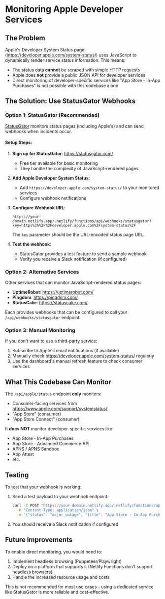# Monitoring Apple Developer Services

## The Problem

Apple's Developer System Status page (https://developer.apple.com/system-status/) uses JavaScript to dynamically render service status information. This means:
- The status data **cannot** be scraped with simple HTTP requests
- Apple does **not** provide a public JSON API for developer services
- Direct monitoring of developer-specific services like "App Store - In-App Purchases" is not possible with this codebase alone

## The Solution: Use StatusGator Webhooks

### Option 1: StatusGator (Recommended)

[StatusGator](https://statusgator.com/) monitors status pages (including Apple's) and can send webhooks when incidents occur.

#### Setup Steps:

1. **Sign up for StatusGator**: https://statusgator.com/
   - Free tier available for basic monitoring
   - They handle the complexity of JavaScript-rendered pages

2. **Add Apple Developer System Status**:
   - Add `https://developer.apple.com/system-status/` to your monitored services
   - Configure webhook notifications

3. **Configure Webhook URL**:
   ```
   https://your-domain.netlify.app/.netlify/functions/api/webhooks/statusgator?key=https%3A%2F%2Fdeveloper.apple.com%2Fsystem-status%2F
   ```
   
   The `key` parameter should be the URL-encoded status page URL.

4. **Test the webhook**:
   - StatusGator provides a test feature to send a sample webhook
   - Verify you receive a Slack notification (if configured)

### Option 2: Alternative Services

Other services that can monitor JavaScript-rendered status pages:

- **UptimeRobot**: https://uptimerobot.com/
- **Pingdom**: https://pingdom.com/
- **StatusCake**: https://statuscake.com/

Each provides webhooks that can be configured to call your `/api/webhooks/statusgator` endpoint.

### Option 3: Manual Monitoring

If you don't want to use a third-party service:

1. Subscribe to Apple's email notifications (if available)
2. Manually check https://developer.apple.com/system-status/ regularly
3. Use the dashboard's manual refresh feature to check consumer services

## What This Codebase Can Monitor

The `/api/apple/status` endpoint **only** monitors:
- Consumer-facing services from https://www.apple.com/support/systemstatus/
- "App Store" (consumer)
- "App Store Connect" (consumer)

It **does NOT** monitor developer-specific services like:
- App Store - In-App Purchases
- App Store - Advanced Commerce API
- APNS / APNS Sandbox
- App Attest
- etc.

## Testing

To test that your webhook is working:

1. Send a test payload to your webhook endpoint:
   ```bash
   curl -X POST "https://your-domain.netlify.app/.netlify/functions/api/webhooks/statusgator?key=https%3A%2F%2Fdeveloper.apple.com%2Fsystem-status%2F" \
     -H "Content-Type: application/json" \
     -d '{"status": "major_outage", "title": "App Store - In-App Purchases", "summary": "Service experiencing issues"}'
   ```

2. You should receive a Slack notification if configured

## Future Improvements

To enable direct monitoring, you would need to:
1. Implement headless browsing (Puppeteer/Playwright)
2. Deploy on a platform that supports it (Netlify Functions don't support headless browsers)
3. Handle the increased resource usage and costs

This is not recommended for most use cases - using a dedicated service like StatusGator is more reliable and cost-effective.

